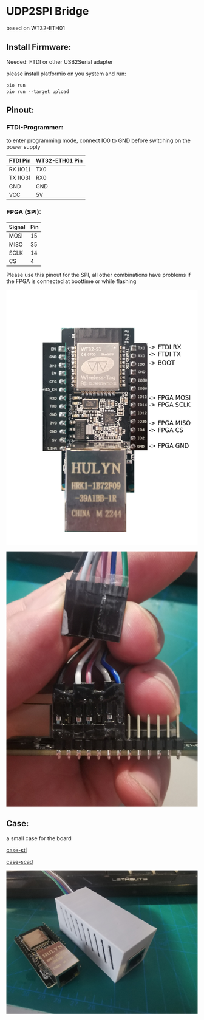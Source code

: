# UDP2SPI Bridge

based on WT32-ETH01

## Install Firmware:

Needed: FTDI or other USB2Serial adapter

please install platformio on you system and run:

```
pio run
pio run --target upload
```

## Pinout:

### FTDI-Programmer:

to enter programming mode, connect IO0 to GND before switching on the power supply

| FTDI Pin | WT32-ETH01 Pin |
| --- | --- |
| RX (IO1) | TX0 |
| TX (IO3) | RX0 |
| GND | GND |
| VCC | 5V |

### FPGA (SPI):

| Signal | Pin |
| --- | --- |
| MOSI | 15 |
| MISO | 35 |
| SCLK | 14 |
| CS | 4 |

Please use this pinout for the SPI, all other combinations have problems if the FPGA is connected at boottime or while flashing

![Pinout](pinout.jpg?raw=true "Pinout")

![jumperwires](wt32-eth01-jumperwires.jpg?raw=true "jumperwires")


## Case:

a small case for the board

[case-stl](wt32eth0-case.stl)

[case-scad](wt32eth0-case.scad)

![CAse](wt32eth0-case.jpg?raw=true "Case")

